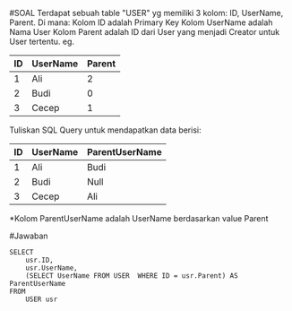 #SOAL
Terdapat sebuah table "USER" yg memiliki 3 kolom: ID, UserName, Parent. Di mana:
Kolom ID adalah Primary Key
Kolom UserName adalah Nama User
Kolom Parent adalah ID dari User yang menjadi Creator untuk User tertentu.
eg.


| ID | UserName | Parent |
|----|----------|--------|
|  1 | Ali      | 2      |
|  2 | Budi     | 0      |
|  3 | Cecep    | 1      |



Tuliskan SQL Query untuk mendapatkan data berisi:

| ID | UserName | ParentUserName |
|----|----------|----------------|
| 1  | Ali      | Budi           |
| 2  | Budi     | Null           |
| 3  | Cecep    | Ali            |


*Kolom ParentUserName adalah UserName berdasarkan value Parent

#Jawaban
```
SELECT 
    usr.ID,
    usr.UserName, 
    (SELECT UserName FROM USER  WHERE ID = usr.Parent) AS ParentUserName 
FROM 
    USER usr
```